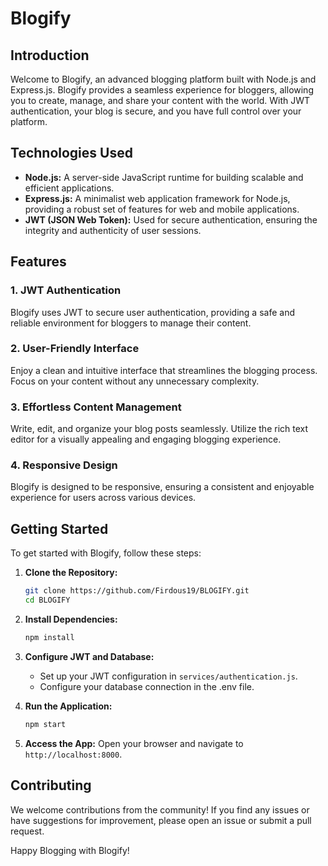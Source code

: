 # Blogify 

## Introduction

Welcome to Blogify, an advanced blogging platform built with Node.js and Express.js. Blogify provides a seamless experience for bloggers, allowing you to create, manage, and share your content with the world. With JWT authentication, your blog is secure, and you have full control over your platform.

## Technologies Used

- **Node.js:** A server-side JavaScript runtime for building scalable and efficient applications.
- **Express.js:** A minimalist web application framework for Node.js, providing a robust set of features for web and mobile applications.
- **JWT (JSON Web Token):** Used for secure authentication, ensuring the integrity and authenticity of user sessions.

## Features

### 1. **JWT Authentication**
   Blogify uses JWT to secure user authentication, providing a safe and reliable environment for bloggers to manage their content.

### 2. **User-Friendly Interface**
   Enjoy a clean and intuitive interface that streamlines the blogging process. Focus on your content without any unnecessary complexity.

### 3. **Effortless Content Management**
   Write, edit, and organize your blog posts seamlessly. Utilize the rich text editor for a visually appealing and engaging blogging experience.

### 4. **Responsive Design**
   Blogify is designed to be responsive, ensuring a consistent and enjoyable experience for users across various devices.

## Getting Started

To get started with Blogify, follow these steps:

1. **Clone the Repository:**
   ```bash
   git clone https://github.com/Firdous19/BLOGIFY.git
   cd BLOGIFY
   ```

2. **Install Dependencies:**
   ```bash
   npm install
   ```

3. **Configure JWT and Database:**
   - Set up your JWT configuration in `services/authentication.js`.
   - Configure your database connection in the .env file.

4. **Run the Application:**
   ```bash
   npm start
   ```

5. **Access the App:**
   Open your browser and navigate to `http://localhost:8000`.

## Contributing

We welcome contributions from the community! If you find any issues or have suggestions for improvement, please open an issue or submit a pull request.


Happy Blogging with Blogify!